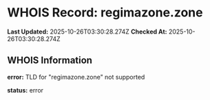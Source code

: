 # WHOIS Record: regimazone.zone

**Last Updated:** 2025-10-26T03:30:28.274Z
**Checked At:** 2025-10-26T03:30:28.274Z

## WHOIS Information

**error:** TLD for "regimazone.zone" not supported

**status:** error

